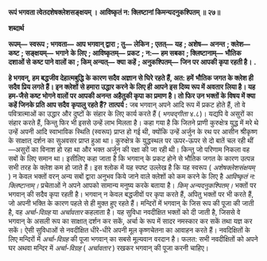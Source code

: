 **रूपं भगवता त्वेतदशेषक्लेशसङ्क्षयम् ।** **आविष्कृतं न: क्लिष्टानां किमन्यदनुकश्पितम् ॥ २७॥** 

**शब्दार्थ** 

**रूपम्—** **स्वरूप** **; भगवता—** **आप भगवान् द्वारा** **; तु—** **लेकिन** **; एतत्—** **यह** **; अशेष—** **अनन्त** **; क्लेश—** **कष्ट** **; सङ्क्षयम्—** **भगाने** **के लिए** **; आविष्कृतम्—** **प्रकट** **; न:—** **हम सबका** **; क्लिष्टानाम्—** **भौतिक दशाओं से कष्ट पाने वालों का** **; किम् अन्यत्—** **क्या** **कहें** **; अनुकश्पितम्—** **जिन पर आपकी कृपा रहती है।** **.** 

**हे भगवन्, हम बद्धजीव देहात्मबुद्धि के कारण सदैव अज्ञान से घिरे रहते हैं, अत: हमें** **भौतिक जगत के क्लेश ही सदैव प्रिय लगते हैं। इन क्लेशों से हमारा उद्धार करने के लिए ही** **आपने इस दिव्य रूप में अवतार लिया है। यह हम-जैसे कष्ट भोगने वालों पर आपकी अनन्त** **अहैतुकी कृपा का प्रमाण है। तो फिर उन भक्तों के विषय में क्या कहें जिनके प्रति आप सदैव** **कृपालु रहते हैं?** **तात्पर्य :** जब भगवान् अपने आदि रूप में प्रकट होते हैं, तो वे पवित्रात्माओं का उद्धार और दुष्टों के संहार के लिए कार्य करते हैं ( *भगवद्गीता* ४.८)। यद्यपि वे असुरों का संहार करते हैं, किन्तु फिर भी इससे उन्हें लाभ मिलता है। कहा गया है कि जितने प्राणी कुरुक्षेत्र युद्ध में मरे थे उन्हें अपनी आदि स्वाभाविक स्थिति (स्वरूप) प्राप्त हो गई थी, क्योंकि उन्हें अर्जुन के रथ पर आसीन श्रीकृष्ण के साक्षात् दर्शन का सुअवसर प्राप्त हुआ था। कुरुक्षेत्र के युद्धस्थल पर ऊपर-ऊपर से दो बातें चल रही थीं—असुरों का विनाश हो रहा था और भक्त अर्जुन की रक्षा की जा रही थी। किन्तु जो परिणाम निकला वह सबों के लिए समान था। इसीलिए कहा जाता है कि भगवान् के प्रकट होने से भौतिक जगत के कारण उत्पन्न सभी तरह के क्लेश कम हो जाते हैं। इस श्लोक में यह स्पष्ट उल्लेख है कि यह स्वरूप ( *अशेषक्लेशसंक्षयम्* ) न केवल भक्तों वरन् अन्य सबों द्वारा अनुभव किये जाने वाले क्लेशों को कम करने के लिए है *आविष्कृतं न: क्लिष्टानाम्।*  प्रचेताओं ने अपने आपको सामान्य मनुष्य करके बताया है। *किम् अन्यदनुकश्पितम्।* भक्तों पर भगवान् की सदैव कृपा रहती है। भगवान् न केवल बद्धजीवों पर कृपा करते हैं, अपितु भक्तों पर भी करते हैं, जो अपनी भक्ति के कारण पहले से ही मुक्त हुए रहते हैं। मन्दिरों में भगवान् के जिस रूप की पूजा की जाती है, वह *अर्चा-विग्रह* या *अर्चावतार* कहलाता है। यह सुविधा नवदीक्षित भक्तों को दी जाती है, जिससे वे भगवान् के असली रूप का साक्षात् दर्शन कर सकें, अर्चा के रूप में सादर नमस्कार कर सकें तथा यज्ञ कर सकें। ऐसी सुविधाओं से नवदीक्षित धीरे-धीरे अपनी मूल कृष्णचेतना का आवाहन करते हैं। नवदिक्षितों के लिए मन्दिरों में *अर्चा-विग्रह*  की पूजा भगवान् का सबसे मूल्यवान वरदान है। फलत: सभी नवदीक्षितों को अपने घर अथवा मन्दिर में *अर्चा-विग्रह* ( *अर्चावतार* ) रखकर भगवान् की पूजा करनी चाहिए।  